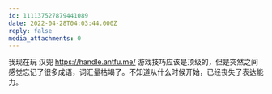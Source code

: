 ```yaml
---
id: 111137527879441089
date: 2022-04-28T04:03:44.000Z
reply: false
media_attachments: 0
---
```


我现在玩 汉兜 https://handle.antfu.me/ 游戏技巧应该是顶级的，但是突然之间感觉忘记了很多成语，词汇量枯竭了。不知道从什么时候开始，已经丧失了表达能力。

